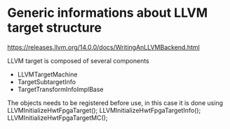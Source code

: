 # Generic informations about LLVM target structure
https://releases.llvm.org/14.0.0/docs/WritingAnLLVMBackend.html

LLVM target is composed of several components
* LLVMTargetMachine
* TargetSubtargetInfo
* TargetTransformInfoImplBase

The objects needs to be registered before use, in this case it is done using
LLVMInitializeHwtFpgaTarget();
LLVMInitializeHwtFpgaTargetInfo();
LLVMInitializeHwtFpgaTargetMC();